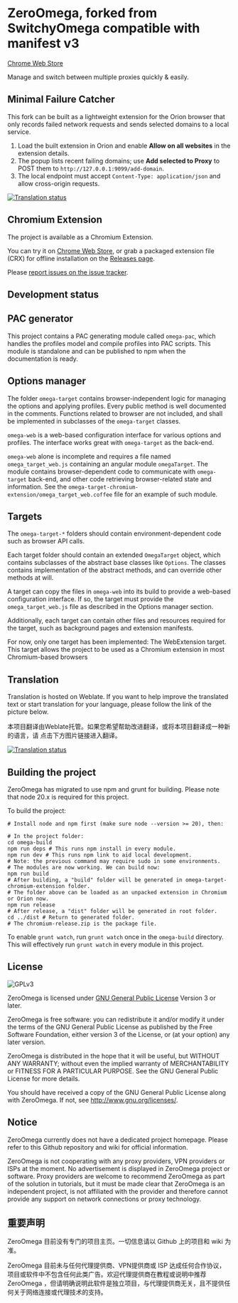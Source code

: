 ZeroOmega, forked from SwitchyOmega compatible with manifest v3
============

[Chrome Web Store](https://chromewebstore.google.com/detail/pfnededegaaopdmhkdmcofjmoldfiped)

Manage and switch between multiple proxies quickly & easily.

## Minimal Failure Catcher

This fork can be built as a lightweight extension for the Orion browser that only records failed network requests and sends selected domains to a local service.

1. Load the built extension in Orion and enable **Allow on all websites** in the extension details.
2. The popup lists recent failing domains; use **Add selected to Proxy** to POST them to `http://127.0.0.1:9099/add-domain`.
3. The local endpoint must accept `Content-Type: application/json` and allow cross-origin requests.

[![Translation status](https://hosted.weblate.org/widgets/switchyomega/-/svg-badge.svg)](https://hosted.weblate.org/engage/switchyomega/?utm_source=widget)

Chromium Extension
------------------
The project is available as a Chromium Extension.

You can try it on [Chrome Web Store](https://chromewebstore.google.com/detail/pfnededegaaopdmhkdmcofjmoldfiped),
or grab a packaged extension file (CRX) for offline installation on the [Releases page](https://github.com/zero-peak/ZeroOmega/releases).

Please [report issues on the issue tracker](https://github.com/zero-peak/ZeroOmega/issues).

Development status
------------------

## PAC generator
This project contains a PAC generating module called `omega-pac`, which handles
the profiles model and compile profiles into PAC scripts. This module is standalone
and can be published to npm when the documentation is ready.

## Options manager
The folder `omega-target` contains browser-independent logic for managing the
options and applying profiles. Every public method is well documented in the comments.
Functions related to browser are not included, and shall be implemented in subclasses
of the `omega-target` classes.

`omega-web` is a web-based configuration interface for various options and profiles.
The interface works great with `omega-target` as the back-end.

`omega-web` alone is incomplete and requires a file named `omega_target_web.js`
containing an angular module `omegaTarget`. The module contains browser-dependent
code to communicate with `omega-target` back-end, and other code retrieving
browser-related state and information.
See the `omega-target-chromium-extension/omega_target_web.coffee` file for an
example of such module.

## Targets
The `omega-target-*` folders should contain environment-dependent code such as
browser API calls.

Each target folder should contain an extended `OmegaTarget` object, which
contains subclasses of the abstract base classes like `Options`. The classes
contains implementation of the abstract methods, and can override other methods
at will.

A target can copy the files in `omega-web` into its build to provide a web-based
configuration interface. If so, the target must provide the `omega_target_web.js`
file as described in the Options manager section.

Additionally, each target can contain other files and resources required for the
target, such as background pages and extension manifests.

For now, only one target has been implemented: The WebExtension target.
This target allows the project to be used as a Chromium extension in most
Chromium-based browsers

## Translation

Translation is hosted on Weblate. If you want to help improve the translated
text or start translation for your language, please follow the link of the picture
below.

本项目翻译由Weblate托管。如果您希望帮助改进翻译，或将本项目翻译成一种新的语言，请
点击下方图片链接进入翻译。

[![Translation status](https://hosted.weblate.org/widgets/switchyomega/-/287x66-white.png)](https://hosted.weblate.org/engage/switchyomega/?utm_source=widget)

## Building the project

ZeroOmega has migrated to use npm and grunt for building. Please note that
node 20.x is required for this project.

To build the project:

    # Install node and npm first (make sure node --version >= 20), then:
    
    # In the project folder:
    cd omega-build
    npm run deps # This runs npm install in every module.
    npm run dev # This runs npm link to aid local development.
    # Note: the previous command may require sudo in some environments.
    # The modules are now working. We can build now:
    npm run build
    # After building, a "build" folder will be generated in omega-target-chromium-extension folder.
    # The folder above can be loaded as an unpacked extension in Chromium or Orion now.
    npm run release
    # After release, a "dist" folder will be generated in root folder.
    cd ../dist # Return to generated folder.
    # The chromium-release.zip is the package file.

To enable `grunt watch`, run `grunt watch` once in the `omega-build` directory.
This will effectively run `grunt watch` in every module in this project.

License
-------
![GPLv3](https://www.gnu.org/graphics/gplv3-127x51.png)

ZeroOmega is licensed under [GNU General Public License](https://www.gnu.org/licenses/gpl.html) Version 3 or later.

ZeroOmega is free software: you can redistribute it and/or modify
it under the terms of the GNU General Public License as published by
the Free Software Foundation, either version 3 of the License, or
(at your option) any later version.

ZeroOmega is distributed in the hope that it will be useful,
but WITHOUT ANY WARRANTY; without even the implied warranty of
MERCHANTABILITY or FITNESS FOR A PARTICULAR PURPOSE.  See the
GNU General Public License for more details.

You should have received a copy of the GNU General Public License
along with ZeroOmega.  If not, see <http://www.gnu.org/licenses/>.

Notice
------


ZeroOmega currently does not have a dedicated project homepage. Please refer to this Github repository and wiki for official information.

ZeroOmega is not cooperating with any proxy providers, VPN providers or ISPs at the moment. No advertisement is displayed in ZeroOmega project or software. Proxy providers are welcome to recommend ZeroOmega as part of the solution in tutorials, but it must be made clear that ZeroOmega is an independent project, is not affiliated with the provider and therefore cannot provide any support on network connections or proxy technology.

重要声明
--------

ZeroOmega 目前没有专门的项目主页。一切信息请以 Github 上的项目和 wiki 为准。

ZeroOmega 目前未与任何代理提供商、VPN提供商或 ISP 达成任何合作协议，项目或软件中不包含任何此类广告。欢迎代理提供商在教程或说明中推荐 ZeroOmega ，但请明确说明此软件是独立项目，与代理提供商无关，且不提供任何关于网络连接或代理技术的支持。
